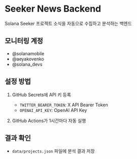 # Seeker News Backend

Solana Seeker 프로젝트 소식을 자동으로 수집하고 분석하는 백엔드

## 모니터링 계정
- @solanamobile
- @aeyakovenko
- @solana_devs

## 설정 방법
1. GitHub Secrets에 API 키 등록
   - `TWITTER_BEARER_TOKEN`: X API Bearer Token
   - `OPENAI_API_KEY`: OpenAI API Key

2. GitHub Actions가 1시간마다 자동 실행

## 결과 확인
- `data/projects.json` 파일에 분석 결과 저장
